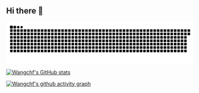 ## Hi there 👋

![Wangchf's github activity graph](https://raw.githubusercontent.com/Wangch29/Wangch29/output/github-contribution-grid-snake-dark.svg)


[![Wangchf's GitHub stats](https://github-readme-stats.vercel.app/api?username=Wangch29&?count_private=true&show_icons=true&theme=prussian)](https://github.com/anuraghazra/github-readme-stats)

[![Wangchf's github activity graph](https://github-readme-activity-graph.vercel.app/graph?username=Wangch29&theme=github)](https://github.com/ashutosh00710/github-readme-activity-graph)

<!--
**Wangch29/Wangch29** is a ✨ _special_ ✨ repository because its `README.md` (this file) appears on your GitHub profile.

Here are some ideas to get you started:

- 🔭 I’m currently working on ...
- 🌱 I’m currently learning ...
- 👯 I’m looking to collaborate on ...
- 🤔 I’m looking for help with ...
- 💬 Ask me about ...
- 📫 How to reach me: ...
- 😄 Pronouns: ...
- ⚡ Fun fact: ...
-->

